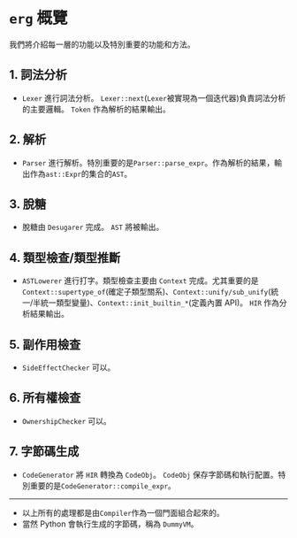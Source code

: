 # `erg` 概覽

我們將介紹每一層的功能以及特別重要的功能和方法。

## 1. 詞法分析

* `Lexer` 進行詞法分析。 `Lexer::next`(`Lexer`被實現為一個迭代器)負責詞法分析的主要邏輯。 `Token` 作為解析的結果輸出。

## 2. 解析

* `Parser` 進行解析。特別重要的是`Parser::parse_expr`。作為解析的結果，輸出作為`ast::Expr`的集合的`AST`。

## 3. 脫糖

* 脫糖由 `Desugarer` 完成。 `AST` 將被輸出。

## 4. 類型檢查/類型推斷

* `ASTLowerer` 進行打字。類型檢查主要由 `Context` 完成。尤其重要的是 `Context::supertype_of`(確定子類型關系)、`Context::unify/sub_unify`(統一/半統一類型變量)、`Context::init_builtin_*`(定義內置 API)。 `HIR` 作為分析結果輸出。

## 5. 副作用檢查

* `SideEffectChecker` 可以。

## 6. 所有權檢查

* `OwnershipChecker` 可以。

## 7. 字節碼生成

* `CodeGenerator` 將 `HIR` 轉換為 `CodeObj`。 `CodeObj` 保存字節碼和執行配置。特別重要的是`CodeGenerator::compile_expr`。

---

* 以上所有的處理都是由`Compiler`作為一個門面組合起來的。
* 當然 Python 會執行生成的字節碼，稱為 `DummyVM`。